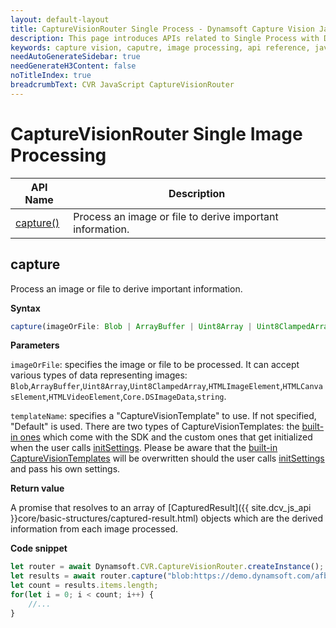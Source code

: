 ```yaml
---
layout: default-layout
title: CaptureVisionRouter Single Process - Dynamsoft Capture Vision JavaScript Edition API
description: This page introduces APIs related to Single Process with Dynamsoft Capture Vision JavaScript Edition.
keywords: capture vision, caputre, image processing, api reference, javascript, js
needAutoGenerateSidebar: true
needGenerateH3Content: false
noTitleIndex: true
breadcrumbText: CVR JavaScript CaptureVisionRouter
---
```


# CaptureVisionRouter Single Image Processing

| API Name              | Description                                               |
| --------------------- | --------------------------------------------------------- |
| [capture()](#capture) | Process an image or file to derive important information. |

## capture

Process an image or file to derive important information.

**Syntax**

```typescript
capture(imageOrFile: Blob | ArrayBuffer | Uint8Array | Uint8ClampedArray | HTMLImageElement | HTMLCanvasElement | HTMLVideoElement | Core.DSImageData | string, templateName?: string): Promise<Array<Core.CapturedResult>>;
```

**Parameters**

`imageOrFile`: specifies the image or file to be processed. It can accept various types of data representing images: `Blob`,`ArrayBuffer`,`Uint8Array`,`Uint8ClampedArray`,`HTMLImageElement`,`HTMLCanvasElement`,`HTMLVideoElement`,`Core.DSImageData`,`string`.

`templateName`: specifies a "CaptureVisionTemplate" to use. If not specified, "Default" is used. There are two types of CaptureVisionTemplates: the [built-in ones](./built-in-templates.md) which come with the SDK and the custom ones that get initialized when the user calls [initSettings](./settings.md#initsettings). Please be aware that the [built-in CaptureVisionTemplates](./built-in-templates.md) will be overwritten should the user calls [initSettings](./settings.md#initsettings) and pass his own settings.

**Return value**

A promise that resolves to an array of [CapturedResult]({{ site.dcv_js_api }}core/basic-structures/captured-result.html) objects which are the derived information from each image processed.

**Code snippet**

```javascript
let router = await Dynamsoft.CVR.CaptureVisionRouter.createInstance();
let results = await router.capture("blob:https://demo.dynamsoft.com/afb84bd2-e8cb-4b96-92b6-36dc89783692", "ReadSingleBarcode");
let count = results.items.length;
for(let i = 0; i < count; i++) {
    //...
}
```